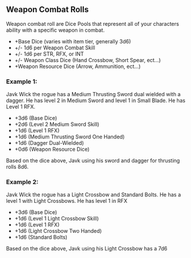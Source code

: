 ## Weapon Combat Rolls

Weapon combat roll are Dice Pools that represent all of your characters ability with a specific weapon in combat.

- +Base Dice (varies with item tier, generally 3d6)
- +/- 1d6 per Weapon Combat Skill
- +/- 1d6 per STR, RFX, or INT
- +/- Weapon Class Dice (Hand Crossbow, Short Spear, ect...)
- +Weapon Resource Dice (Arrow, Ammunition, ect...)

### Example 1:

Javk Wick the rogue has a Medium Thrusting Sword dual wielded with a dagger. He has level 2 in Medium Sword and level 1 in Small Blade. He has Level 1 RFX.

- +3d6 (Base Dice)
- +2d6 (Level 2 Medium Sword Skill)
- +1d6 (Level 1 RFX)
- +1d6 (Medium Thrusting Sword One Handed)
- +1d6 (Dagger Dual-Wielded)
- +0d6 (Weapon Resource Dice)

Based on the dice above, Javk using his sword and dagger for thrusting rolls 8d6.

### Example 2:

Javk Wick the rogue has a Light Crossbow and Standard Bolts. He has a level 1 with Light Crossbows. He has level 1 in RFX

- +3d6 (Base Dice)
- +1d6 (Level 1 Light Crossbow Skill)
- +1d6 (Level 1 RFX)
- +1d6 (Light Crossbow Two Handed)
- +1d6 (Standard Bolts)

Based on the dice above, Javk using his Light Crossbow has a 7d6

